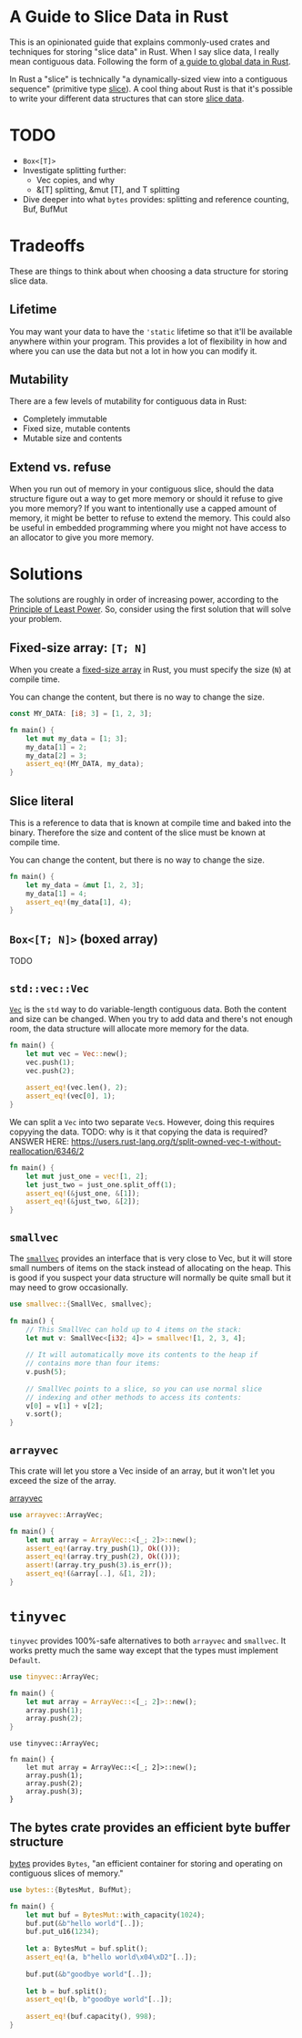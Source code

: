 # A Guide to Slice Data in Rust

This is an opinionated guide that explains commonly-used crates and techniques for storing "slice data" in Rust. When I say slice data, I really mean contiguous data. Following the form of [a guide to global data in Rust](https://github.com/paulkernfeld/global-data-in-rust).

In Rust a "slice" is technically "a dynamically-sized view into a contiguous sequence" (primitive type [slice](https://doc.rust-lang.org/std/primitive.slice.html)). A cool thing about Rust is that it's possible to write your different data structures that can store [slice data](https://doc.rust-lang.org/book/ch04-03-slices.html). 

# TODO

- `Box<[T]>`
- Investigate splitting further:
  - Vec copies, and why
  - &[T] splitting, &mut [T], and T splitting
- Dive deeper into what `bytes` provides: splitting and reference counting, Buf, BufMut

# Tradeoffs

These are things to think about when choosing a data structure for storing slice data.

## Lifetime

You may want your data to have the `'static` lifetime so that it'll be available anywhere within your program. This provides a lot of flexibility in how and where you can use the data but not a lot in how you can modify it.

## Mutability

There are a few levels of mutability for contiguous data in Rust:

- Completely immutable
- Fixed size, mutable contents
- Mutable size and contents

## Extend vs. refuse

When you run out of memory in your contiguous slice, should the data structure figure out a way to get more memory or should it refuse to give you more memory? If you want to intentionally use a capped amount of memory, it might be better to refuse to extend the memory. This could also be useful in embedded programming where you might not have access to an allocator to give you more memory.

# Solutions

The solutions are roughly in order of increasing power, according to the [Principle of Least Power](https://www.lihaoyi.com/post/StrategicScalaStylePrincipleofLeastPower.html#dependency-injection). So, consider using the first solution that will solve your problem.

## Fixed-size array: `[T; N]`

When you create a [fixed-size array](https://doc.rust-lang.org/std/primitive.array.html) in Rust, you must specify the size (`N`) at compile time.

You can change the content, but there is no way to change the size.

```rust
const MY_DATA: [i8; 3] = [1, 2, 3];

fn main() {
    let mut my_data = [1; 3];
    my_data[1] = 2;
    my_data[2] = 3;
    assert_eq!(MY_DATA, my_data);
}
```

## Slice literal

This is a reference to data that is known at compile time and baked into the binary. Therefore the size and content of the slice must be known at compile time.

You can change the content, but there is no way to change the size.

```rust
fn main() {
    let my_data = &mut [1, 2, 3];
    my_data[1] = 4;
    assert_eq!(my_data[1], 4);
}
```

## `Box<[T; N]>` (boxed array)

TODO

## `std::vec::Vec`

[`Vec`](https://doc.rust-lang.org/std/vec/struct.Vec.html) is the `std` way to do variable-length contiguous data. Both the content and size can be changed. When you try to add data and there's not enough room, the data structure will allocate more memory for the data.

```rust
fn main() {
    let mut vec = Vec::new();
    vec.push(1);
    vec.push(2);
    
    assert_eq!(vec.len(), 2);
    assert_eq!(vec[0], 1);
}
``` 

We can split a `Vec` into two separate `Vec`s. However, doing this requires copyying the data. TODO: why is it that copying the data is required? ANSWER HERE: https://users.rust-lang.org/t/split-owned-vec-t-without-reallocation/6346/2

```rust
fn main() {
    let mut just_one = vec![1, 2];
    let just_two = just_one.split_off(1);
    assert_eq!(&just_one, &[1]);
    assert_eq!(&just_two, &[2]);
}
``` 

## `smallvec`

The [`smallvec`](https://github.com/servo/rust-smallvec) provides an interface that is very close to Vec, but it will store small numbers of items on the stack instead of allocating on the heap. This is good if you suspect your data structure will normally be quite small but it may need to grow occasionally.

```rust
use smallvec::{SmallVec, smallvec};
    
fn main() {
    // This SmallVec can hold up to 4 items on the stack:
    let mut v: SmallVec<[i32; 4]> = smallvec![1, 2, 3, 4];
    
    // It will automatically move its contents to the heap if
    // contains more than four items:
    v.push(5);
    
    // SmallVec points to a slice, so you can use normal slice
    // indexing and other methods to access its contents:
    v[0] = v[1] + v[2];
    v.sort();
}
```

## `arrayvec`

This crate will let you store a Vec inside of an array, but it won't let you exceed the size of the array.

[arrayvec](https://docs.rs/arrayvec)

```rust
use arrayvec::ArrayVec;

fn main() {
    let mut array = ArrayVec::<[_; 2]>::new();
    assert_eq!(array.try_push(1), Ok(()));
    assert_eq!(array.try_push(2), Ok(()));
    assert!(array.try_push(3).is_err());
    assert_eq!(&array[..], &[1, 2]);
}
```

# `tinyvec`

`tinyvec` provides 100%-safe alternatives to both `arrayvec` and `smallvec`. It works pretty much the same way except that the types must implement `Default`.

```rust
use tinyvec::ArrayVec;

fn main() {
    let mut array = ArrayVec::<[_; 2]>::new();
    array.push(1);
    array.push(2);
}
```

```rust,should_panic
use tinyvec::ArrayVec;

fn main() {
    let mut array = ArrayVec::<[_; 2]>::new();
    array.push(1);
    array.push(2);
    array.push(3);
}
```

## The bytes crate provides an efficient byte buffer structure 

[bytes](https://docs.rs/bytes) provides `Bytes`, "an efficient container for storing and operating on contiguous slices of memory."

```rust
use bytes::{BytesMut, BufMut};

fn main() {
    let mut buf = BytesMut::with_capacity(1024);
    buf.put(&b"hello world"[..]);
    buf.put_u16(1234);
    
    let a: BytesMut = buf.split();
    assert_eq!(a, b"hello world\x04\xD2"[..]);
    
    buf.put(&b"goodbye world"[..]);
    
    let b = buf.split();
    assert_eq!(b, b"goodbye world"[..]);
    
    assert_eq!(buf.capacity(), 998);
}
```
